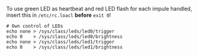 To use green LED as heartbeat and red LED flash for each impule handled,
insert this in `/etc/rc.loacl` **before** `exit 0`!

    # Own control of LEDs
    echo none > /sys/class/leds/led0/trigger
    echo 0    > /sys/class/leds/led0/brightness
    echo none > /sys/class/leds/led1/trigger
    echo 0    > /sys/class/leds/led1/brightness
